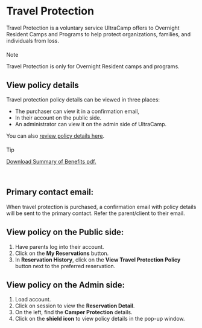# Travel Protection
Travel Protection is a voluntary service UltraCamp offers to Overnight Resident Camps and Programs to help protect organizations, families, and individuals from loss.



#### 
 Note


Travel Protection is only for Overnight Resident camps and programs.



## 


## View policy details


Travel protection policy details can be viewed in three places:


* The purchaser can view it in a confirmation email,
* In their account on the public side.
* An administrator can view it on the admin side of UltraCamp.


You can also [review policy details here](https://www.travelinsured.com/ultracamp/).



#### 
 Tip


[Download Summary of Benefits pdf.](https://help.ultracamp.com/hc/article_attachments/11601463232660)



 


## Primary contact email:


When travel protection is purchased, a confirmation email with policy details will be sent to the primary contact. Refer the parent/client to their email.


## 


## View policy on the Public side:


1. Have parents log into their account.
2. Click on the **My Reservations** button.
3. In **Reservation History**, click on the **View Travel Protection Policy** button next to the preferred reservation.


  
  



## View policy on the Admin side:


1. Load account.
2. Click on session to view the **Reservation Detail**.
3. On the left, find the **Camper Protection** details.
4. Click on the **shield icon** to view policy details in the pop-up window.


  
  



  
  



  
  


